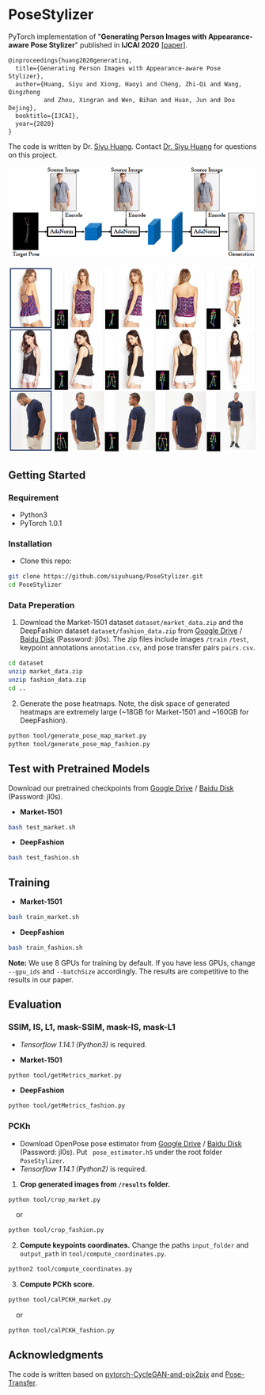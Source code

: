 # PoseStylizer
PyTorch implementation of  "**Generating Person Images with Appearance-aware Pose Stylizer**" published in **IJCAI 2020** [\[paper\]](https://siyuhuang.github.io/papers/IJCAI-2020-Generating%20Person%20Images%20with%20Appearance-aware%20Pose%20Stylizer.pdf). 

```
@inproceedings{huang2020generating,
  title={Generating Person Images with Appearance-aware Pose Stylizer},
  author={Huang, Siyu and Xiong, Haoyi and Cheng, Zhi-Qi and Wang, Qingzhong 
          and Zhou, Xingran and Wen, Bihan and Huan, Jun and Dou Dejing},
  booktitle={IJCAI},
  year={2020}
}
```

The code is written by Dr. [Siyu Huang](https://siyuhuang.github.io/). Contact [Dr. Siyu Huang](https://siyuhuang.github.io/) for questions on this project.

<p align="center"><img src='figs/framework.png' width="500"/></p>

<p align="center"><img src='figs/fig1.png' width="600"/></p>


## Getting Started
### Requirement
* Python3
* PyTorch 1.0.1

### Installation
- Clone this repo:
```bash
git clone https://github.com/siyuhuang/PoseStylizer.git
cd PoseStylizer
```

### Data Preperation
1. Download the Market-1501 dataset ```dataset/market_data.zip``` and the DeepFashion dataset ```dataset/fashion_data.zip``` from [Google Drive](https://drive.google.com/open?id=13EzWg6tW8a_DBabBbzCgTFuBqiuHahnu) / [Baidu Disk](https://pan.baidu.com/s/1PwO5yFhonDTtWdPLGgPrRw) (Password: jl0s).  The zip files include images ```/train``` ```/test```, keypoint annotations ```annotation.csv```, and pose transfer pairs ```pairs.csv```.
```bash
cd dataset
unzip market_data.zip
unzip fashion_data.zip
cd ..
```
2. Generate the pose heatmaps. Note, the disk space of generated heatmaps are extremely large (~18GB for Market-1501 and ~160GB for DeepFashion).
```bash
python tool/generate_pose_map_market.py
python tool/generate_pose_map_fashion.py
```

## Test with Pretrained Models

Download our pretrained checkpoints from [Google Drive](https://drive.google.com/open?id=1LKFYZvwizRpDxslWoyUePC9XG0cpqLzT) / [Baidu Disk](https://pan.baidu.com/s/1PwO5yFhonDTtWdPLGgPrRw) (Password: jl0s). 
* **Market-1501**

```bash
bash test_market.sh
```

* **DeepFashion**

```bash
bash test_fashion.sh
```


## Training
* **Market-1501**
```bash
bash train_market.sh
```

* **DeepFashion**
```bash
bash train_fashion.sh
```
**Note:** We use 8 GPUs for training by default. If you have less GPUs, change ```--gpu_ids``` and ```--batchSize``` accordingly. The results are competitive to the results in our paper.

## Evaluation

### SSIM, IS, L1, mask-SSIM, mask-IS, mask-L1

* *Tensorflow 1.14.1 (Python3)* is required. 

* **Market-1501**
```bash
python tool/getMetrics_market.py
```

* **DeepFashion**
```bash
python tool/getMetrics_fashion.py
```


### PCKh
* Download OpenPose pose estimator from [Google Drive](https://drive.google.com/open?id=1nqZ8xSXBXdL1F3WFHTJJwm4rXYCCVy0y) / [Baidu Disk](https://pan.baidu.com/s/1PwO5yFhonDTtWdPLGgPrRw) (Password: jl0s). Put ``
pose_estimator.h5`` under the root folder ``PoseStylizer``.
* *Tensorflow 1.14.1 (Python2)* is required. 
1. **Crop generated images from ```/results``` folder.**
```bash
python tool/crop_market.py
```
&nbsp; &nbsp; or
```bash
python tool/crop_fashion.py
```
2. **Compute keypoints coordinates.** Change the paths ``input_folder``  and ``output_path`` in ``tool/compute_coordinates.py``. 
```bash
python2 tool/compute_coordinates.py
```
3. **Compute PCKh score.**
```bash
python tool/calPCKH_market.py
```
&nbsp; &nbsp; or
```bash
python tool/calPCKH_fashion.py
```



## Acknowledgments
The code is written based on [pytorch-CycleGAN-and-pix2pix](https://github.com/junyanz/pytorch-CycleGAN-and-pix2pix) and [Pose-Transfer](https://github.com/tengteng95/Pose-Transfer).
